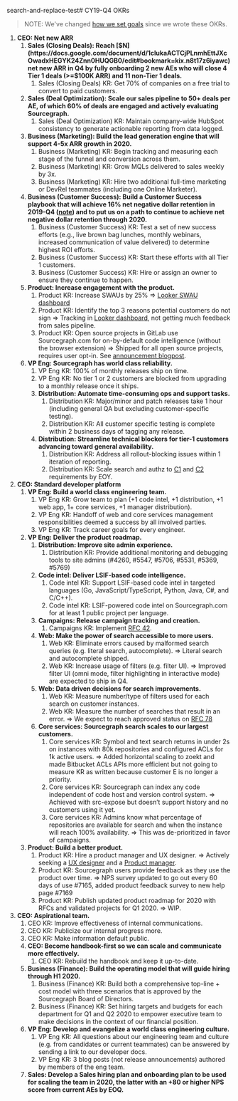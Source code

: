 search-and-replace-test# CY19-Q4 OKRs

> NOTE: We've changed [how we set goals](index.md) since we wrote these OKRs.

1. **CEO: Net new ARR**
   1. **Sales (Closing Deals): Reach [$N](https://docs.google.com/document/d/1clukaACTCjPLnmhEttJXcOwadxHEGYK24Znn0HUQGB0/edit#bookmark=kix.n8t17z6iyawc) net new ARR in Q4 by fully onboarding 2 new AEs who will close 4 Tier 1 deals (>=$100K ARR) and 11 non-Tier 1 deals.**
      1. Sales (Closing Deals) KR: Get 70% of companies on a free trial to convert to paid customers.
   1. **Sales (Deal Optimization): Scale our sales pipeline to 50+ deals per AE, of which 60% of deals are engaged and actively evaluating Sourcegraph.**
      1. Sales (Deal Optimization) KR: Maintain company-wide HubSpot consistency to generate actionable reporting from data logged.
   1. **Business (Marketing): Build the lead generation engine that will support 4-5x ARR growth in 2020.**
      1. Business (Marketing) KR: Begin tracking and measuring each stage of the funnel and conversion across them.
      1. Business (Marketing) KR: Grow MQLs delivered to sales weekly by 3x.
      1. Business (Marketing) KR: Hire two additional full-time marketing or DevRel teammates (including one Online Marketer).
   1. **Business (Customer Success): Build a Customer Success playbook that will achieve 16% net negative dollar retention in 2019-Q4 ([note](https://docs.google.com/document/d/1clukaACTCjPLnmhEttJXcOwadxHEGYK24Znn0HUQGB0/edit#bookmark=id.555yhh8djvze)) and to put us on a path to continue to achieve net negative dollar retention through 2020.**
      1. Business (Customer Success) KR: Test a set of new success efforts (e.g., live brown bag lunches, monthly webinars, increased communication of value delivered) to determine highest ROI efforts.
      1. Business (Customer Success) KR: Start these efforts with all Tier 1 customers.
      1. Business (Customer Success) KR: Hire or assign an owner to ensure they continue to happen.
   1. **Product: Increase engagement with the product.**
      1. Product KR: Increase SWAUs by 25% => [Looker SWAU dashboard](https://sourcegraph.looker.com/looks/478)
      1. Product KR: Identify the top 3 reasons potential customers do not sign => Tracking in [Looker dashboard](https://sourcegraph.looker.com/dashboards/122), not getting much feedback from sales pipeline.
      1. Product KR: Open source projects in GitLab use Sourcegraph.com for on-by-default code intelligence (without the browser extension) => Shipped for all open source projects, requires user opt-in. See [announcement blogpost](https://about.sourcegraph.com/blog/gitlab-integrates-sourcegraph-code-navigation-and-code-intelligence).
   1. **VP Eng: Sourcegraph has world class reliability.**
      1. VP Eng KR: 100% of monthly releases ship on time.
      1. VP Eng KR: No tier 1 or 2 customers are blocked from upgrading to a monthly release once it ships.
      1. **Distribution: Automate time-consuming ops and support tasks.**
         1. Distribution KR: Major/minor and patch releases take 1 hour (including general QA but excluding customer-specific testing).
         1. Distribution KR: All customer specific testing is complete within 2 business days of tagging any release.
      1. **Distribution: Streamline technical blockers for tier-1 customers advancing toward general availability.**
         1. Distribution KR: Address all rollout-blocking issues within 1 iteration of reporting.
         1. Distribution KR: Scale search and authz to [C1](https://app.hubspot.com/contacts/2762526/company/407948923/) and [C2](https://app.hubspot.com/contacts/2762526/company/1712889883/) requirements by EOY.
1. **CEO: Standard developer platform**
   1. **VP Eng: Build a world class engineering team.**
      1. VP Eng KR: Grow team to plan (+1 code intel, +1 distribution, +1 web app, 1+ core services, +1 manager distribution).
      1. VP Eng KR: Handoff of web and core services management responsibilities deemed a success by all involved parties.
      1. VP Eng KR: Track career goals for every engineer.
   1. **VP Eng: Deliver the product roadmap.**
      1. **Distribution: Improve site admin experience.**
         1. Distribution KR: Provide additional monitoring and debugging tools to site admins (#4260, #5547, #5706, #5531, #5369, #5769)
      1. **Code intel: Deliver LSIF-based code intelligence.**
         1. Code intel KR: Support LSIF-based code intel in targeted languages (Go, JavaScript/TypeScript, Python, Java, C#, and C/C++).
         1. Code intel KR: LSIF-powered code intel on Sourcegraph.com for at least 1 public project per language.
      1. **Campaigns: Release campaign tracking and creation.**
         1. Campaigns KR: Implement [RFC 42](https://docs.google.com/document/d/1j85PoL6NOzLX_PHFzBQogZcnttYK0BXj9XnrxF3DYmA/edit).
      1. **Web: Make the power of search accessible to more users.**
         1. Web KR: Eliminate errors caused by malformed search queries (e.g. literal search, autocomplete). => Literal search and autocomplete shipped.
         1. Web KR: Increase usage of filters (e.g. filter UI). => Improved filter UI (omni mode, filter highlighting in interactive mode) are expected to ship in Q4.
      1. **Web: Data driven decisions for search improvements.**
         1. Web KR: Measure number/type of filters used for each search on customer instances.
         1. Web KR: Measure the number of searches that result in an error. => We expect to reach approved status on [RFC 78](https://docs.google.com/document/d/1dvmLBis_uBzcnwNcfzDIwQ03JT6hViJwdg0DccQBa9E/edit)
      1. **Core services: Sourcegraph search scales to our largest customers.**
         1. Core services KR: Symbol and text search returns in under 2s on instances with 80k repositories and configured ACLs for 1k active users. => Added horizontal scaling to zoekt and made Bitbucket ACLs APIs more efficient but not going to measure KR as written because customer E is no longer a priority.
         1. Core services KR: Sourcegraph can index any code independent of code host and version control system. => Achieved with src-expose but doesn’t support history and no customers using it yet.
         1. Core services KR: Admins know what percentage of repositories are available for search and when the instance will reach 100% availability. => This was de-prioritized in favor of campaigns.
   1. **Product: Build a better product.**
      1. Product KR: Hire a product manager and UX designer. => Actively seeking a [UX designer](https://github.com/sourcegraph/careers/blob/master/job-descriptions/ux-designer.md) and a [Product manager](https://github.com/sourcegraph/careers/blob/master/job-descriptions/product-manager.md).
      1. Product KR: Sourcegraph users provide feedback as they use the product over time. => NPS survey updated to go out every 60 days of use #7165, added product feedback survey to new help page #7169
      1. Product KR: Publish updated product roadmap for 2020 with RFCs and validated projects for Q1 2020. => WIP.
1. **CEO: Aspirational team.**
   1. CEO KR: Improve effectiveness of internal communications.
   1. CEO KR: Publicize our internal progress more.
   1. CEO KR: Make information default public.
   1. **CEO: Become handbook-first so we can scale and communicate more effectively.**
      1. CEO KR: Rebuild the handbook and keep it up-to-date.
   1. **Business (Finance): Build the operating model that will guide hiring through H1 2020.**
      1. Business (Finance) KR: Build both a comprehensive top-line + cost model with three scenarios that is approved by the Sourcegraph Board of Directors.
      1. Business (Finance) KR: Set hiring targets and budgets for each department for Q1 and Q2 2020 to empower executive team to make decisions in the context of our financial position.
   1. **VP Eng: Develop and evangelize a world class engineering culture.**
      1. VP Eng KR: All questions about our engineering team and culture (e.g. from candidates or current teammates) can be answered by sending a link to our developer docs.
      1. VP Eng KR: 3 blog posts (not release announcements) authored by members of the eng team.
   1. **Sales: Develop a Sales hiring plan and onboarding plan to be used for scaling the team in 2020, the latter with an +80 or higher NPS score from current AEs by EOQ.**

